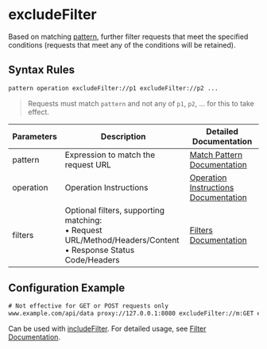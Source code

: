 # excludeFilter
Based on matching [pattern](./pattern), further filter requests that meet the specified conditions (requests that meet any of the conditions will be retained).

## Syntax Rules
``` txt
pattern operation excludeFilter://p1 excludeFilter://p2 ...
```
> Requests must match `pattern` and not any of `p1`, `p2`, ... for this to take effect.

| Parameters | Description | Detailed Documentation |
| ------- | ------------------------------------------------------------ | ------------------------- |
| pattern | Expression to match the request URL | [Match Pattern Documentation](./pattern) |
| operation | Operation Instructions | [Operation Instructions Documentation](./operation) |
| filters | Optional filters, supporting matching:<br/>• Request URL/Method/Headers/Content<br/>• Response Status Code/Headers | [Filters Documentation](./filters) |

## Configuration Example
``` txt
# Not effective for GET or POST requests only
www.example.com/api/data proxy://127.0.0.1:8080 excludeFilter://m:GET excludeFilter://m:post
```

Can be used with [includeFilter](./includeFilter). For detailed usage, see [Filter Documentation](./filters).

